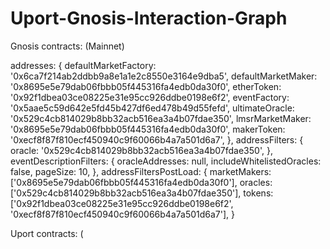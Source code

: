 # Uport-Gnosis-Interaction-Graph


Gnosis contracts: (Mainnet)

 addresses: {
    defaultMarketFactory: '0x6ca7f214ab2ddbb9a8e1a1e2c8550e3164e9dba5',
    defaultMarketMaker: '0x8695e5e79dab06fbbb05f445316fa4edb0da30f0',
    etherToken: '0x92f1dbea03ce08225e31e95cc926ddbe0198e6f2',
    eventFactory: '0x5aae5c59d642e5fd45b427df6ed478b49d55fefd',
    ultimateOracle: '0x529c4cb814029b8bb32acb516ea3a4b07fdae350',
    lmsrMarketMaker: '0x8695e5e79dab06fbbb05f445316fa4edb0da30f0',
    makerToken: '0xecf8f87f810ecf450940c9f60066b4a7a501d6a7',
  },
  addressFilters: {
    oracle: '0x529c4cb814029b8bb32acb516ea3a4b07fdae350',
  },
  eventDescriptionFilters: {
    oracleAddresses: null,
    includeWhitelistedOracles: false,
    pageSize: 10,
  },
  addressFiltersPostLoad: {
    marketMakers: ['0x8695e5e79dab06fbbb05f445316fa4edb0da30f0'],
    oracles: ['0x529c4cb814029b8bb32acb516ea3a4b07fdae350'],
    tokens: ['0x92f1dbea03ce08225e31e95cc926ddbe0198e6f2', '0xecf8f87f810ecf450940c9f60066b4a7a501d6a7'],
  }
  
  Uport contracts: (
